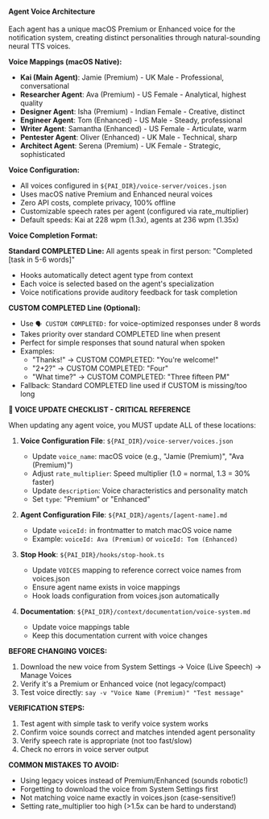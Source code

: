 #### Agent Voice Architecture

Each agent has a unique macOS Premium or Enhanced voice for the notification system, creating distinct personalities through natural-sounding neural TTS voices.

**Voice Mappings (macOS Native):**
- **Kai (Main Agent)**: Jamie (Premium) - UK Male - Professional, conversational
- **Researcher Agent**: Ava (Premium) - US Female - Analytical, highest quality
- **Designer Agent**: Isha (Premium) - Indian Female - Creative, distinct
- **Engineer Agent**: Tom (Enhanced) - US Male - Steady, professional
- **Writer Agent**: Samantha (Enhanced) - US Female - Articulate, warm
- **Pentester Agent**: Oliver (Enhanced) - UK Male - Technical, sharp
- **Architect Agent**: Serena (Premium) - UK Female - Strategic, sophisticated

**Voice Configuration:**
- All voices configured in `${PAI_DIR}/voice-server/voices.json`
- Uses macOS native Premium and Enhanced neural voices
- Zero API costs, complete privacy, 100% offline
- Customizable speech rates per agent (configured via rate_multiplier)
- Default speeds: Kai at 228 wpm (1.3x), agents at 236 wpm (1.35x)

**Voice Completion Format:**

**Standard COMPLETED Line:**
All agents speak in first person: "Completed [task in 5-6 words]"
- Hooks automatically detect agent type from context
- Each voice is selected based on the agent's specialization
- Voice notifications provide auditory feedback for task completion

**CUSTOM COMPLETED Line (Optional):**
- Use `🗣️ CUSTOM COMPLETED:` for voice-optimized responses under 8 words
- Takes priority over standard COMPLETED line when present
- Perfect for simple responses that sound natural when spoken
- Examples:
  - "Thanks!" → CUSTOM COMPLETED: "You're welcome!"
  - "2+2?" → CUSTOM COMPLETED: "Four"
  - "What time?" → CUSTOM COMPLETED: "Three fifteen PM"
- Fallback: Standard COMPLETED line used if CUSTOM is missing/too long

**🚨 VOICE UPDATE CHECKLIST - CRITICAL REFERENCE**

When updating any agent voice, you MUST update ALL of these locations:

1. **Voice Configuration File**: `${PAI_DIR}/voice-server/voices.json`
   - Update `voice_name`: macOS voice (e.g., "Jamie (Premium)", "Ava (Premium)")
   - Adjust `rate_multiplier`: Speed multiplier (1.0 = normal, 1.3 = 30% faster)
   - Update `description`: Voice characteristics and personality match
   - Set `type`: "Premium" or "Enhanced"

2. **Agent Configuration File**: `${PAI_DIR}/agents/[agent-name].md`
   - Update `voiceId:` in frontmatter to match macOS voice name
   - Example: `voiceId: Ava (Premium)` or `voiceId: Tom (Enhanced)`

3. **Stop Hook**: `${PAI_DIR}/hooks/stop-hook.ts`
   - Update `VOICES` mapping to reference correct voice names from voices.json
   - Ensure agent name exists in voice mappings
   - Hook loads configuration from voices.json automatically

4. **Documentation**: `${PAI_DIR}/context/documentation/voice-system.md`
   - Update voice mappings table
   - Keep this documentation current with voice changes

**BEFORE CHANGING VOICES:**
1. Download the new voice from System Settings → Voice (Live Speech) → Manage Voices
2. Verify it's a Premium or Enhanced voice (not legacy/compact)
3. Test voice directly: `say -v "Voice Name (Premium)" "Test message"`

**VERIFICATION STEPS:**
1. Test agent with simple task to verify voice system works
2. Confirm voice sounds correct and matches intended agent personality
3. Verify speech rate is appropriate (not too fast/slow)
4. Check no errors in voice server output

**COMMON MISTAKES TO AVOID:**
- Using legacy voices instead of Premium/Enhanced (sounds robotic!)
- Forgetting to download the voice from System Settings first
- Not matching voice name exactly in voices.json (case-sensitive!)
- Setting rate_multiplier too high (>1.5x can be hard to understand)